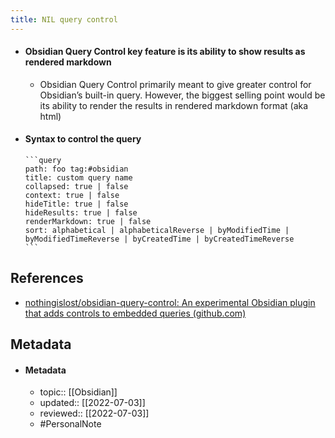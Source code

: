 ```yaml
---
title: NIL query control
---
```


- #### Obsidian Query Control key feature is its ability to show results as rendered markdown
	- Obsidian Query Control primarily meant to give greater control for Obsidian’s built-in query. However, the biggest selling point would be its ability to render the results in rendered markdown format (aka html)
- #### Syntax to control the query
	````prose
	```query
	path: foo tag:#obsidian
	title: custom query name
	collapsed: true | false
	context: true | false
	hideTitle: true | false
	hideResults: true | false
	renderMarkdown: true | false
	sort: alphabetical | alphabeticalReverse | byModifiedTime | byModifiedTimeReverse | byCreatedTime | byCreatedTimeReverse
	```
	````

## References
- [nothingislost/obsidian-query-control: An experimental Obsidian plugin that adds controls to embedded queries (github.com)](https://github.com/nothingislost/obsidian-query-control)

## Metadata
- #### Metadata
	- topic:: [[Obsidian]]
	- updated:: [[2022-07-03]]
	- reviewed:: [[2022-07-03]]
	- #PersonalNote 